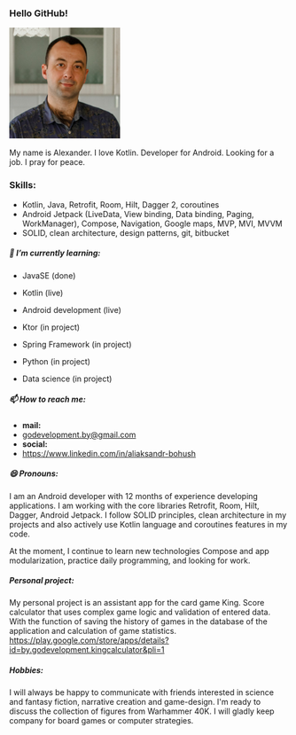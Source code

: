 ### Hello GitHub!

<p><img src="https://github.com/aleh-god/aleh-god/blob/main/avatar.png" width="200" height="200" alt=""></p>

My name is Alexander. I love Kotlin. Developer for Android. Looking for a job. I pray for peace.

### Skills:

 - Kotlin, Java, Retrofit, Room, Hilt, Dagger 2, coroutines
 - Android Jetpack (LiveData, View binding, Data binding, Paging, WorkManager), Compose, Navigation, Google maps, MVP, MVI, MVVM
 - SOLID, clean architecture, design patterns, git, bitbucket

##### 🌱 I’m currently learning:

- JavaSE (done)
- Kotlin (live)
- Android development (live)

- Ktor (in project)
- Spring Framework (in project)
- Python (in project)
- Data science (in project)

##### 📫 How to reach me:

- **mail:**
- godevelopment.by@gmail.com
- **social:**
- https://www.linkedin.com/in/aliaksandr-bohush

##### 😄 Pronouns:

I am an Android developer with 12 months of experience developing applications. I am working with the core libraries Retrofit, Room, Hilt, Dagger, Android Jetpack. I follow SOLID principles, clean architecture in my projects and also actively use Kotlin language and coroutines features in my code.

At the moment, I continue to learn new technologies Compose and app modularization, practice daily programming, and looking for work.

##### Personal project:

My personal project is an assistant app for the card game King. Score calculator that uses complex game logic and validation of entered data. With the function of saving the history of games in the database of the application and calculation of game statistics.
https://play.google.com/store/apps/details?id=by.godevelopment.kingcalculator&pli=1

##### Hobbies:

I will always be happy to communicate with friends interested in science and fantasy fiction, narrative creation and game-design. I'm ready to discuss the collection of figures from Warhammer 40K. I will gladly keep company for board games or computer strategies.
